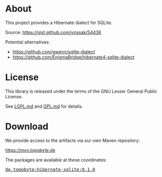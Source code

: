 # About

This project provides a Hibernate dialect for SQLite.

Source: https://gist.github.com/virasak/54436

Potential alternatives:
* https://github.com/gwenn/sqlite-dialect
* https://github.com/EnigmaBridge/hibernate4-sqlite-dialect

# License

This library is released under the terms of the GNU Lesser General Public
License.

See [LGPL.md](LGPL.md) and [GPL.md](GPL.md) for details.

# Download

We provide access to the artifacts via our own Maven repository:

<https://mvn.topobyte.de>

The packages are available at these coordinates:

<pre>
<a href="https://mvn.topobyte.de/de/topobyte/hibernate-sqlite/0.1.0/">de.topobyte:hibernate-sqlite:0.1.0</a>
</pre>
